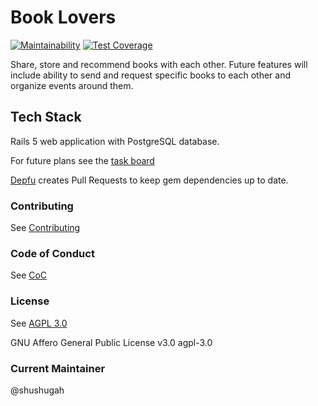 # Book Lovers
[![Maintainability](https://api.codeclimate.com/v1/badges/fa2377a30415062ded97/maintainability)](https://codeclimate.com/github/shushugah/book_lovers/maintainability) [![Test Coverage](https://api.codeclimate.com/v1/badges/fa2377a30415062ded97/test_coverage)](https://codeclimate.com/github/shushugah/book_lovers/test_coverage)


Share, store and recommend books with each other. Future features will include ability to send and request specific books to each other and organize events around them.

## Tech Stack
Rails 5 web application with PostgreSQL database.

For future plans see the [task board](https://github.com/shushugah/book_lovers/projects/1)

[Depfu](https://depfu.com/) creates Pull Requests to keep gem dependencies up to date.  

### Contributing

See [Contributing](https://github.com/shushugah/book_lovers/blob/master/CONTRIBUTING.md)

### Code of Conduct

See [CoC](https://github.com/shushugah/book_lovers/blob/master/CODE_OF_CONDUCT.md)

### License

See [AGPL 3.0](https://github.com/shushugah/book_lovers/blob/master/CODE_OF_CONDUCT.md)

GNU Affero General Public License v3.0	agpl-3.0

### Current Maintainer

@shushugah
